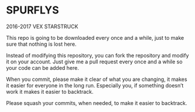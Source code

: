 # SPURFLYS

2016-2017 VEX STARSTRUCK

This repo is going to be downloaded every once and a while, just to make sure that nothing is lost here.

Instead of modifying this repository, you can fork the repository and modify it on your account. Just give me a pull request every once and a while so your code can be added here.

When you commit, please make it clear of what you are changing, it makes it easier for everyone in the long run. Especially you, if something doesn’t work it makes it easier to backtrack.

Please squash your commits, when needed, to make it easier to backtrack.